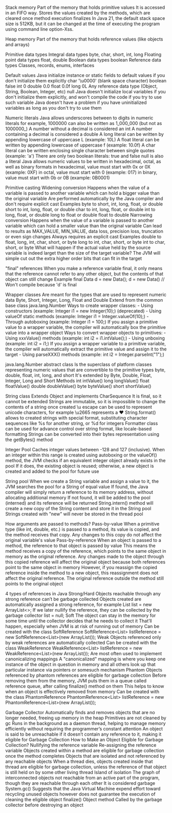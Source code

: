 Stack memory
  Part of the memory that holds primitive values
  It is accessed in an FIFO way. 
  Stores the values created by the methods, which are cleared once method execution finalizes
  In Java 21, the default stack space size is 512KB, but it can be changed at the time of executing the program using command line option-Xss.

Heap memory
  Part of the memory that holds reference values (like objects and arrays)

Primitive data types
  Integral data types
    byte, char, short, int, long
  Floating point data types
    float, double
  Boolean data types
    boolean
Reference data types
  Classes, records, enums, interfaces

Default values
  Java initialize instance or static fields to default values if you don't initialize them explicitly
    char
      '\u0000' (blank space character)
    boolean
      false
    int
      0
    double
      0.0
    float
      0.0f
    long
      0L
    Any reference data type (Object, String, Boolean, Integer, etc)
      null
  Java doesn't initialize local variables if you don't initialize them explicitly,
    and won't compile the code if you try to use such variable
  Java doesn't have a problem if you have uninitialized variables as long as you don't try to use them

Numeric literals
  Java allows underscores between to digits in numeric literals
    for example, 1000000 can also be written as 1_000_000 (but not as 1000000_)
  A number without a decimal is considered an int
  A number containing a decimal is considered a double
  A long literal can be written by appending lowercase of uppercase L (example: 10L)
  A float literal can be written by appending lowercase of uppercase f (example: 10.0f)
  A char literal can be written enclosing single character between single quotes (example: 'a')
  There are only two boolean literals: true and false
  null is also a literal
  Java allows numeric values to be written in hexadecimal, octal, as well as binary formats
    in hexadecimal, value must start with 0x or 0X (example: 0XF)
    in octal, value must start with 0 (example: 017)
    in binary, value must start with 0b or 0B (example: 0B0001)

Primitive casting
  Widening conversion
    Happens when the value of a variable is passed to another variable which can hold a bigger value than the original variable
    Are performed automatically by the Java compiler and don't require explicit cast
    Examples
      byte to short, int, long, float, or double
      short to int, long, float, or double
      char to int, long, float, or double
      int to long, float, or double
      long to float or double
      float to double
  Narrowing conversion
    Happens when the value of a variable is passed to another variable which can hold a smaller value than the original variable
    Can lead to results as MAX_VALUE, MIN_VALUE, data loss, precision loss, truncation or even sign changes
    Always requires an explicit cast
    Examples
      double to float, long, int, char, short, or byte
      long to int, char, short, or byte
      int to char, short, or byte
    What will happen if the actual value held by the source variable is indeed larget than the size of the target variable?
      The JVM will simple cut out the extra higher order bits that can fit in the target

"final" references
  When you make a reference variable final, 
    it only means that the reference cannot refer to any other object,
    but the contents of that object can still change
    Example
      final Data d = new Data();
      d = new Data() // Won't compile because 'd' is final

Wrapper classes
  Are meant for the types that are used to represent numeric data
    Byte, Short, Integer, Long, Float and Double
  Extend from the common base class java.lang.Number
  Ways to create wrapper classes:
    - Using constructors (example: Integer i1 = new Integer(10);) (deprecated)
    - Using valueOf static methods (example: Integer i1 = Integer.valueOf(10);)
    - Through autoboxing (example: Integer i1 = 100;)
        If you assign a primitive value to a wrapper variable, the compiler will
        automatically box the primitive value into a wrapper object
  Ways to convert wrapper objects to primitives:
    - Using xxxValue() methods (example: int i2 = i1.intValue();)
    - Using unboxing (example: int i2 = i1;)
        If you assign a wrapper variable to a primitive variable, the compiler will
        automatically extract the primitive value and assign it to the target
    - Using parseXXX() methods (example: int i2 = Integer.parseInt("1");)

java.lang.Number abstract class
  Is the superclass of platform classes representing numeric values that are convertible to the primitive types
  byte, double, float, int, long, and short
  It's extended by Byte, Double, Float, Integer, Long and Short
  Methods
    int intValue()
    long longValue()
    float floatValue()
    double doubleValue()
    byte byteValue()
    short shortValue()


String class
  Extends Object and implements CharSequence
  It is final, so it cannot be extended
  Strings are immutable, so it is impossible to change the contents of a string once created
  \u escape can be used to represent unicode characters, for example \u2665 represents a ♥
  String.format() allows to created strings with special format,
  substituting character sequences like %s for another string, or %d for integers
  Formatter class can be used for advance control over string format, like locale-based formatting
  Strings can be converted into their bytes representation using the getBytes() method

Integer Pool
  Caches integer values between -128 and 127 (inclusive). 
  When an integer within this range is created using autoboxing or the valueOf() method, 
    the JVM checks if an equivalent integer object already exists in the pool
  If it does, the existing object is reused; otherwise, a new object is created and added to the pool for future use

String pool
  When we create a String variable and assign a value to it, the JVM searches the pool for a String of equal value
    If found, the Java compiler will simply return a reference to its memory address, without allocating additional memory
    If not found, it will be added to the pool (interned) and its reference will be returned
  String.intern() method will create a new copy of the String content and store it in the String pool
  Strings created with "new" will never be stored in the thread pool

How arguments are passed to methods?
  Pass-by-value
    When a primitive type (like int, double, etc.) is passed to a method, 
      its value is copied, and the method receives that copy.
      Any changes to this copy do not affect the original variable's value
  Pass-by-reference
    When an object is passed to a method, the reference to that object is passed by value
      This means the method receives a copy of the reference, which points to the same object in memory as the original reference.
      Any changes made to the object through this copied reference will affect the original object 
      because both references point to the same object in memory
    However, if you reassign the copied reference inside the method to a new object, 
      this reassignment does not affect the original reference. 
      The original reference outside the method still points to the original object

4 types of references in Java
  Strong/Hard
    Objects reachable through any strong reference can’t be garbage collected
    Objects created are automatically assigned a strong reference, for example
      List<String> list = new ArrayList<>;
    If we later nullify the reference, they can be collected by the garbage collector
      list = null;
  Soft 
    The object can stay in the memory for some time until the collector decides that he needs to collect it
      That’ll happen, especially when JVM is at risk of running out of memory
    Can be created with the class SoftReference
      SoftReference<List<String>> listReference = new SoftReference<List<String>>(new ArrayList<String>());
  Weak
    Objects referenced only by weak references are automatically collected
    Can be created with the class WeakReference
      WeakReference<List<String>> listReference = new WeakReference<List<String>>(new ArrayList<String>());
    Are most often used to implement canonicalizing mappings
      A "canonicalized" mapping is where you keep one instance of the object in question in memory and all others look up that particular instance via pointers or somesuch mechanism
  Phantom 
    Objects referenced by phantom references are eligible for garbage collection
    Before removing them from the memory, JVM puts them in a queue called reference queue, 
      after calling finalize() method on them
      This helps to know when an object is effectively removed from memory
    Can be created with the class PhantomReference
      PhantomReference<List<String>> listReference = new PhantomReference<List<String>>(new ArrayList<String>());

Garbage Collector
  Automatically finds and removes objects that are no longer needed, freeing up memory in the heap
  Primitives are not cleaned by gc
  Runs in the background as a daemon thread, helping to manage memory efficiently without requiring the programmer’s constant attention
  An object is said to be unreachable if it doesn’t contain any reference to it, making it eligible for Garbage Collection
  How to Make an Object Eligible for Garbage Collection?
    Nullifying the reference variable
    Re-assigning the reference variable
    Objects created within a method are eligible for garbage collection once the method completes
    Objects that are isolated and not referenced by any reachable objects
    When a thread dies, objects created inside that thread are eligible for garbage collection,
      unless the reference of that object is still held on by some other living thread
  Island of isolation
    The graph of interconnected objects not reachable from an active part of the program,
      though they are reachable through each other
    It is considered garbage
  System.gc()
    Suggests that the Java Virtual Machine expend effort toward recycling unused objects
      however does not guarantee the execution of cleaning the eligible object
  finalize() Object method
    Called by the garbage collector before destroying an object
